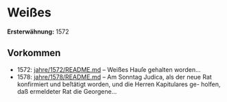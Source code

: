 # Weißes

**Ersterwähnung:** 1572

## Vorkommen
- 1572: [jahre/1572/README.md](../jahre/1572/README.md) – Weißes Hauſe gehalten worden...
- 1578: [jahre/1578/README.md](../jahre/1578/README.md) – Am Sonntag Judica, als der neue Rat konfirmiert
und beſtätigt worden, und die Herren Kapitulares ge-
holfen, daß ermeldeter Rat die Georgene...
